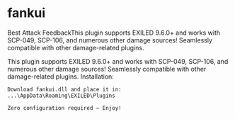 # fankui
Best Attack FeedbackThis plugin supports EXILED 9.6.0+ and works with SCP-049, SCP-106, and numerous other damage sources! Seamlessly compatible with other damage-related plugins.

This plugin supports EXILED 9.6.0+ and works with SCP-049, SCP-106, and numerous other damage sources! Seamlessly compatible with other damage-related plugins.
Installation:

    Download fankui.dll and place it in:
    ...\AppData\Roaming\EXILED\Plugins

    Zero configuration required – Enjoy!
